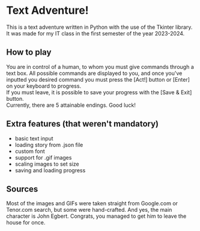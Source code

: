 # Text Adventure!
This is a text adventure written in Python with the use of the Tkinter library. It was made for my IT class in the first semester of the year 2023-2024.

## How to play
You are in control of a human, to whom you must give commands through a text box. All possible commands are displayed to you, and once you've inputted you desired command you must press the [Act!] button or [Enter] on your keyboard to progress.<br>
If you must leave, it is possible to save your progress with the [Save & Exit] button.<br>
Currently, there are 5 attainable endings. Good luck!

## Extra features (that weren't mandatory)
- basic text input
- loading story from .json file
- custom font
- support for .gif images
- scaling images to set size
- saving and loading progress

## Sources
Most of the images and GIFs were taken straight from Google.com or Tenor.com search, but some were hand-crafted. And yes, the main character is John Egbert. Congrats, you managed to get him to leave the house for once.